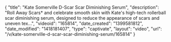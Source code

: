 {
    "title": "Kate Somerville D-Scar Scar Diminishing Serum",
    "description": "Roll Away Scars* and celebrate smooth skin with Kate's high-tech rollerball scar diminishing serum, designed to reduce the appearance of scars and uneven tex...",
    "videoid": "165814",
    "date_created": "1399581812",
    "date_modified": "1418181407",
    "type": "captivate",
    "layout": "video",
    "url": "\/v\/kate-somerville-d-scar-scar-diminishing-serum\/165814"
}